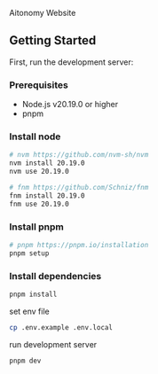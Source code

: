 Aitonomy Website

## Getting Started

First, run the development server:

### Prerequisites

- Node.js v20.19.0 or higher
- pnpm

### Install node

```bash
# nvm https://github.com/nvm-sh/nvm
nvm install 20.19.0
nvm use 20.19.0

# fnm https://github.com/Schniz/fnm
fnm install 20.19.0
fnm use 20.19.0
```

### Install pnpm

```bash
# pnpm https://pnpm.io/installation
pnpm setup
```

### Install dependencies

```bash
pnpm install
```

set env file

```bash
cp .env.example .env.local
```

run development server

```bash
pnpm dev
```
